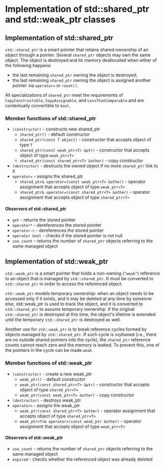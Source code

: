 # Implementation of std::shared_ptr and std::weak_ptr classes

## Implementation of std::shared_ptr

`std::shared_ptr` is a smart pointer that retains shared ownership of an object through a pointer. Several `shared_ptr` objects may own the same object. The object is destroyed and its memory deallocated when either of the following happens:

- the last remaining `shared_ptr` owning the object is destroyed;
- the last remaining `shared_ptr` owning the object is assigned another pointer via `operator=` or `reset()`.

All specializations of `shared_ptr` meet the requirements of `CopyConstructible`, `CopyAssignable`, and `LessThanComparable` and are contextually convertible to `bool`.

### Member functions of std::shared_ptr

- `(constructor)` - constructs new shared_ptr
  - `shared_ptr()` - default constructor
  - `shared_ptr(const T object)` - constructor that accepts object of type `T`
  - `shared_ptr(const weak_ptr<T> &ptr)` - constructor that accepts object of type `weak_ptr<T>`
  - `shared_ptr(const shared_ptr<T> &other)` - copy constructor
- `(destructor)` - destructs the owned object if no more `shared_ptr` link to it
- `operator=` - assigns the shared_ptr
  - `shared_ptr& operator=(const weak_ptr<T> &other)` - operator assignment that accepts object of type `weak_ptr<T>`
  - `shared_ptr& operator=(const shared_ptr<T> &other)` - operator assignment that accepts object of type `shared_ptr<T>`

#### Observers of std::shared_ptr

- `get` - returns the stored pointer
- `operator*` - dereferences the stored pointer
- `operator->` - dereferences the stored pointer
- `operator bool` - checks if the stored pointer is not null
- `use_count` - returns the number of `shared_ptr` objects referring to the same managed object

## Implementation of std::weak_ptr

`std::weak_ptr` is a smart pointer that holds a non-owning (`"weak"`) reference to an object that is managed by `std::shared_ptr`. It must be converted to `std::shared_ptr` in order to access the referenced object.

`std::weak_ptr` models temporary ownership: when an object needs to be accessed only if it exists, and it may be deleted at any time by someone else, std::weak_ptr is used to track the object, and it is converted to `std::shared_ptr` to assume temporary ownership. If the original `std::shared_ptr` is destroyed at this time, the object's lifetime is extended until the temporary `std::shared_ptr` is destroyed as well.

Another use for `std::weak_ptr` is to break reference cycles formed by objects managed by `std::shared_ptr`. If such cycle is orphaned (i.e., there are no outside shared pointers into the cycle), the `shared_ptr` reference counts cannot reach zero and the memory is leaked. To prevent this, one of the pointers in the cycle can be made `weak`.

### Member functions of std::weak_ptr

- `(constructor)` - create a new weak_ptr
  - `weak_ptr()` - default constructor
  - `weak_ptr(const shared_ptr<T> &ptr)` - constructor that accepts object of type `shared_ptr<T>`
  - `weak_ptr(const weak_ptr<T> &other)` - copy constructor
- `(destructor)` - destroys weak_ptr
- `operator=` - assigns the weak_ptr
  - `weak_ptr(const shared_ptr<T> &other)` - operator assignment that accepts object of type `shared_ptr<T>`
  - `weak_ptr<T>& operator=(const weak_ptr &other)` - operator assignment that accepts object of type `weak_ptr<T>`

#### Observers of std::weak_ptr

- `use_count` - returns the number of `shared_ptr` objects referring to the same managed object
- `expired` - checks whether the referenced object was already deleted
